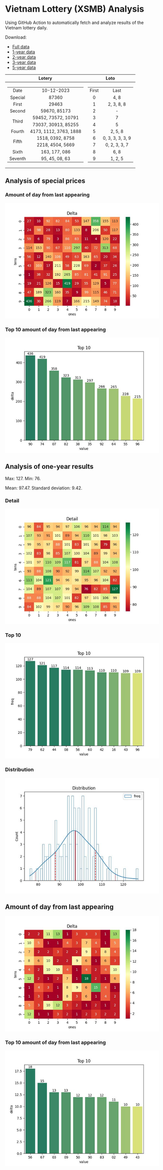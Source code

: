 # Vietnam Lottery (XSMB) Analysis

Using GitHub Action to automatically fetch and analyze results of the Vietnam lottery daily.

Download:

* [Full data](https://raw.githubusercontent.com/khiemdoan/vietnam-lottery-xsmb-analysis/main/results/xsmb.csv)
* [1-year data](https://raw.githubusercontent.com/khiemdoan/vietnam-lottery-xsmb-analysis/main/results/xsmb_1_year.csv)
* [2-year data](https://raw.githubusercontent.com/khiemdoan/vietnam-lottery-xsmb-analysis/main/results/xsmb_2_year.csv)
* [3-year data](https://raw.githubusercontent.com/khiemdoan/vietnam-lottery-xsmb-analysis/main/results/xsmb_3_year.csv)
* [5-year data](https://raw.githubusercontent.com/khiemdoan/vietnam-lottery-xsmb-analysis/main/results/xsmb_5_year.csv)

| Lotery      | Loto |
| :-----------: | :-----------: |
| <table><tr><td>Date</td><td>10-12-2023</td></tr><tr><td>Special</td><td>87360</td></tr><tr><td>First</td><td>29463</td></tr><tr><td>Second</td><td>59670, 85173</td></tr><tr><td rowspan="2">Third</td><td>59452, 73572, 10791</td></tr><tr><td>73037, 30913, 85255</td></tr><tr><td>Fourth</td><td>4173, 1112, 3763, 1888</td></tr><tr><td rowspan="2">Fifth</td><td>1518, 0392, 8758</td></tr><tr><td>2218, 4504, 5669</td></tr><tr><td>Sixth</td><td>163, 177, 086</td></tr><tr><td>Seventh</td><td>95, 45, 08, 63</td></tr></table> | <table><tr><td>First</td><td>Last</td></tr><tr><td>0</td><td>4, 8</td></tr><tr><td>1</td><td>2, 3, 8, 8</td></tr><tr><td>2</td><td>-</td></tr><tr><td>3</td><td>7</td></tr><tr><td>4</td><td>5</td></tr><tr><td>5</td><td>2, 5, 8</td></tr><tr><td>6</td><td>0, 3, 3, 3, 3, 9</td></tr><tr><td>7</td><td>0, 2, 3, 3, 7</td></tr><tr><td>8</td><td>6, 8</td></tr><tr><td>9</td><td>1, 2, 5</td></tr></table> |


<h2>Analysis of special prices</h2>

<h3>Amount of day from last appearing</h3>

![Delta](images/special_delta.jpg)

<h3>Top 10 amount of day from last appearing</h3>

![Delta top 10](images/special_delta_top_10.jpg)

<h2>Analysis of one-year results</h2>

Max: 127. Min: 76.

Mean: 97.47. Standard deviation: 9.42.

<h3>Detail</h3>

![Detail](images/heatmap.jpg)

<h3>Top 10</h3>

![Top 10](images/top-10.jpg)

<h3>Distribution</h3>

![Distribution](images/distribution.jpg)

<h2>Amount of day from last appearing</h2>

![Delta](images/delta.jpg)

<h3>Top 10 amount of day from last appearing</h3>

![Delta top 10](images/delta_top_10.jpg)